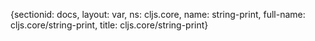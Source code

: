 {sectionid: docs, layout: var, ns: cljs.core, name: string-print, full-name: cljs.core/string-print,
  title: cljs.core/string-print}
